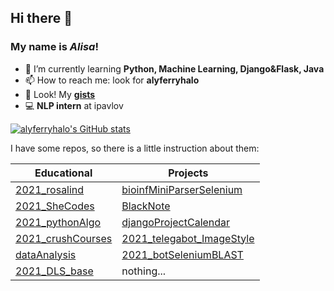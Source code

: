 ## Hi there 👋
### My name is *Alisa*!

- 🌱 I’m currently learning **Python, Machine Learning, Django&Flask, Java**
- 📫 How to reach me: look for **alyferryhalo** 
- 👀 Look! My [**gists**](https://gist.github.com/alyferryhalo)
- 💻 **NLP intern** at ipavlov 

[![alyferryhalo's GitHub stats](https://github-readme-stats.vercel.app/api?username=alyferryhalo&theme=midnight-purple)](https://github.com/anuraghazra/github-readme-stats)

I have some repos, so there is a little instruction about them:

| Educational | Projects | 
|-------------|----------|
| [2021_rosalind](https://github.com/alyferryhalo/2021_rosalind) | [bioinfMiniParserSelenium](https://github.com/alyferryhalo/bioinfMiniParserSelenium) | 
| [2021_SheCodes](https://github.com/alyferryhalo/2021_SheCodes) | [BlackNote](https://github.com/alyferryhalo/BlackNote) | 
| [2021_pythonAlgo](https://github.com/alyferryhalo/2021_pythonAlgo) | [djangoProjectCalendar](https://github.com/alyferryhalo/djangoProjectCalendar) | 
| [2021_crushCourses](https://github.com/alyferryhalo/2021_crushCourses) | [2021_telegabot_ImageStyle](https://github.com/alyferryhalo/2021_telegabot_ImageStyle) | 
| [dataAnalysis](https://github.com/alyferryhalo/dataAnalysis) | [2021_botSeleniumBLAST](https://github.com/alyferryhalo/2021_botSeleniumBLAST) | 
| [2021_DLS_base](https://github.com/alyferryhalo/2021_DLS_base) | nothing... | 
